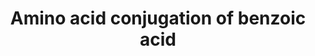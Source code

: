 ---
annotations:
- id: PW:0000011
  parent: classic metabolic pathway
  type: Pathway Ontology
  value: amino acid metabolic pathway
authors:
- MaintBot
- Mkutmon
description: ''
last-edited: 2019-09-17
organisms:
- Mus musculus
redirect_from:
- /index.php/Pathway:WP1252
- /instance/WP1252
- /instance/WP1252_r106841
revision: r106841
schema-jsonld:
- '@context': https://schema.org/
  '@id': https://wikipathways.github.io/pathways/WP1252.html
  '@type': Dataset
  creator:
    '@type': Organization
    name: WikiPathways
  description: ''
  keywords:
  - AMP
  - ATP
  - Acetyl CoA
  - Acss2
  - Benzoic acid
  - Benzoic acid AMP ester
  - Benzoyl-CoA
  - Coenzyme A
  - Glyat
  - Phosphate
  - glycine
  - hippuric acid
  license: CC0
  name: Amino acid conjugation of benzoic acid
seo: CreativeWork
title: Amino acid conjugation of benzoic acid
wpid: WP1252
---
